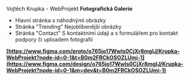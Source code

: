 Vojtěch Krupka - WebProjekt
**Fotografická Galerie**
- Hlavní stránka s náhodnými obrázky
- Stránka "Trending" Nejoblíbenější obrázky
- Stránka "Contact" S kontaktními údaji a s formulářem pro kontakt podpory či uploadem fotografií
 
**[https://www.figma.com/proto/o765jo17Wwls0CjXr8mgIJ/Krupka-WebProjekt?node-id=0-1&t=B0m2FRCkOSOZLUmi-1](https://www.figma.com/design/o765jo17Wwls0CjXr8mgIJ/Krupka-WebProjekt?node-id=0-1&m=dev&t=B0m2FRCkOSOZLUmi-1)**

